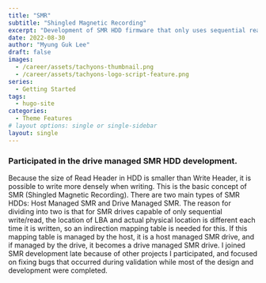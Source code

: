 ```yaml
---
title: "SMR"
subtitle: "Shingled Magnetic Recording"
excerpt: "Development of SMR HDD firmware that only uses sequential read and write"
date: 2022-08-30
author: "Myung Guk Lee"
draft: false
images:
  - /career/assets/tachyons-thumbnail.png
  - /career/assets/tachyons-logo-script-feature.png
series:
  - Getting Started
tags:
  - hugo-site
categories:
  - Theme Features
# layout options: single or single-sidebar
layout: single
---
```



### Participated in the drive managed SMR HDD development.

Because the size of Read Header in HDD is smaller than Write Header, it is possible to write more densely when writing. This is the basic concept of SMR (Shingled Magnetic Recording). There are two main types of SMR HDDs: Host Managed SMR and Drive Managed SMR. The reason for dividing into two is that for SMR drives capable of only sequential write/read, the location of LBA and actual physical location is different each time it is written, so an indirection mapping table is needed for this. If this mapping table is managed by the host, it is a host managed SMR drive, and if managed by the drive, it becomes a drive managed SMR drive. I joined SMR development late because of other projects I participated, and focused on fixing bugs that occurred during validation while most of the design and development were completed.